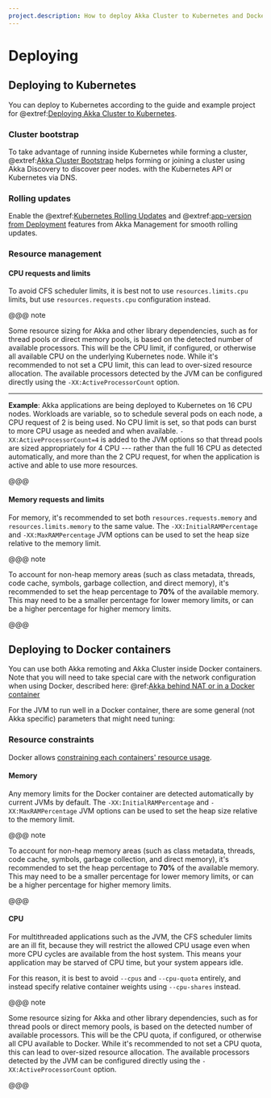 ```yaml
---
project.description: How to deploy Akka Cluster to Kubernetes and Docker.
---
```

# Deploying

## Deploying to Kubernetes

You can deploy to Kubernetes according to the guide and example project for @extref:[Deploying Akka Cluster to Kubernetes](akka-management:kubernetes-deployment/index.html).

### Cluster bootstrap

To take advantage of running inside Kubernetes while forming a cluster,
@extref:[Akka Cluster Bootstrap](akka-management:bootstrap/) helps forming or joining a cluster using Akka Discovery to discover peer nodes. 
with the Kubernetes API or Kubernetes via DNS.  

### Rolling updates

Enable the @extref:[Kubernetes Rolling Updates](akka-management:rolling-updates.html#kubernetes-rolling-updates)
and @extref:[app-version from Deployment](akka-management:rolling-updates.html#app-version-from-deployment)
features from Akka Management for smooth rolling updates.
 
### Resource management

#### CPU requests and limits

To avoid CFS scheduler limits, it is best not to use `resources.limits.cpu` limits, but use `resources.requests.cpu`
configuration instead.

@@@ note

Some resource sizing for Akka and other library dependencies, such as for thread pools or direct memory pools, is based
on the detected number of available processors. This will be the CPU limit, if configured, or otherwise all available
CPU on the underlying Kubernetes node. While it's recommended to not set a CPU limit, this can lead to over-sized
resource allocation. The available processors detected by the JVM can be configured directly using the
`-XX:ActiveProcessorCount` option.

---

**Example**: Akka applications are being deployed to Kubernetes on 16 CPU nodes. Workloads are variable, so to schedule
several pods on each node, a CPU request of 2 is being used. No CPU limit is set, so that pods can burst to more CPU
usage as needed and when available. `-XX:ActiveProcessorCount=4` is added to the JVM options so that thread pools are
sized appropriately for 4 CPU --- rather than the full 16 CPU as detected automatically, and more than the 2 CPU
request, for when the application is active and able to use more resources.

@@@

#### Memory requests and limits

For memory, it's recommended to set both `resources.requests.memory` and `resources.limits.memory` to the same value.
The `-XX:InitialRAMPercentage` and `-XX:MaxRAMPercentage` JVM options can be used to set the heap size relative to the
memory limit.

@@@ note

To account for non-heap memory areas (such as class metadata, threads, code cache, symbols, garbage collection, and
direct memory), it's recommended to set the heap percentage to **70%** of the available memory. This may need to be a
smaller percentage for lower memory limits, or can be a higher percentage for higher memory limits.

@@@

## Deploying to Docker containers

You can use both Akka remoting and Akka Cluster inside Docker containers. Note
that you will need to take special care with the network configuration when using Docker,
described here: @ref:[Akka behind NAT or in a Docker container](../remoting-artery.md#remote-configuration-nat-artery)

For the JVM to run well in a Docker container, there are some general (not Akka specific) parameters that might need tuning:

### Resource constraints

Docker allows [constraining each containers' resource usage](https://docs.docker.com/config/containers/resource_constraints/).

#### Memory

Any memory limits for the Docker container are detected automatically by current JVMs by default. The
`-XX:InitialRAMPercentage` and `-XX:MaxRAMPercentage` JVM options can be used to set the heap size relative to the
memory limit.

@@@ note

To account for non-heap memory areas (such as class metadata, threads, code cache, symbols, garbage collection, and
direct memory), it's recommended to set the heap percentage to **70%** of the available memory. This may need to be a
smaller percentage for lower memory limits, or can be a higher percentage for higher memory limits.

@@@

#### CPU

For multithreaded applications such as the JVM, the CFS scheduler limits are an ill fit, because they will restrict
the allowed CPU usage even when more CPU cycles are available from the host system. This means your application may be
starved of CPU time, but your system appears idle.

For this reason, it is best to avoid `--cpus` and `--cpu-quota` entirely, and instead specify relative container weights using `--cpu-shares` instead.

@@@ note

Some resource sizing for Akka and other library dependencies, such as for thread pools or direct memory pools, is based
on the detected number of available processors. This will be the CPU quota, if configured, or otherwise all CPU
available to Docker. While it's recommended to not set a CPU quota, this can lead to over-sized resource allocation.
The available processors detected by the JVM can be configured directly using the `-XX:ActiveProcessorCount` option.

@@@
